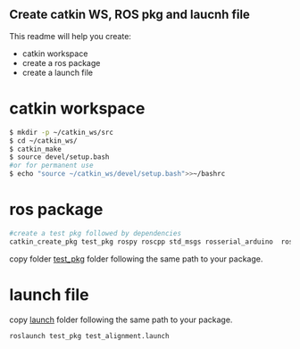 ## Create catkin WS, ROS pkg and laucnh file

This readme will help you create:

* catkin workspace
* create a ros package 
* create a launch file

# catkin workspace
~~~bash
$ mkdir -p ~/catkin_ws/src
$ cd ~/catkin_ws/
$ catkin_make
$ source devel/setup.bash
#or for permanent use
$ echo "source ~/catkin_ws/devel/setup.bash">>~/bashrc
~~~
# ros package
~~~bash
#create a test pkg followed by dependencies
catkin_create_pkg test_pkg rospy roscpp std_msgs rosserial_arduino  rosserial_client   rosserial_msgs     rosserial_python
~~~
copy folder [test_pkg](catkin_ws/src/test_pkg/scripts) folder following the same path to your package.

# launch file
copy [launch](catkin_ws/src/test_pkg/launch) folder following the same path to your package.
~~~bash 
roslaunch test_pkg test_alignment.launch 
~~~